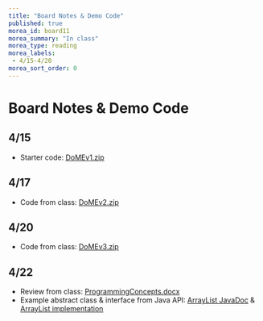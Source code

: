 ```yaml
---
title: "Board Notes & Demo Code"
published: true
morea_id: board11
morea_summary: "In class"
morea_type: reading
morea_labels:
 - 4/15-4/20
morea_sort_order: 0
---
```

# Board Notes & Demo Code

## 4/15

  * Starter code: [DoMEv1.zip](DoMEv1.zip)


## 4/17

  * Code from class: [DoMEv2.zip](DoMEv2-417.zip)

## 4/20

  * Code from class: [DoMEv3.zip](DoMEv3.zip)

## 4/22

  * Review from class: [ProgrammingConcepts.docx](../12.project2/ProgrammingConcepts.docx)
  * Example abstract class & interface from Java API: [ArrayList JavaDoc](http://docs.oracle.com/javase/7/docs/api/java/util/ArrayList.html) & [ArrayList implementation](http://grepcode.com/file/repository.grepcode.com/java/root/jdk/openjdk/6-b14/java/util/ArrayList.java)

<!--
Example manual walk through:

<a href="loop.JPG"><img src="loop.JPG" width="300"/></a>

Eclipse debugging buttons:

<a href="debugging.JPG"><img src="debugging.JPG" width="400"/></a>
-->
